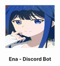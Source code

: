 <br/>
<p align="center">
  <a href="https://github.com/chethanyadav456/Ena">
    <img src="./assets/Ena.jpg" alt="Logo" width="160" height="140">
  </a>

  <h3 align="center">Ena - Discord Bot</h3>

  <p align="center">
    <br/>
